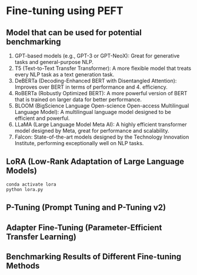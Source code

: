 # Fine-tuning using PEFT

## Model that can be used for potential benchmarking
1. GPT-based models (e.g., GPT-3 or GPT-NeoX): Great for generative tasks and general-purpose NLP.
2. T5 (Text-to-Text Transfer Transformer): A more flexible model that treats every NLP task as a text generation task.
3. DeBERTa (Decoding-Enhanced BERT with Disentangled Attention): Improves over BERT in terms of performance and 4. efficiency.
4. RoBERTa (Robustly Optimized BERT): A more powerful version of BERT that is trained on larger data for better performance.
5. BLOOM (BigScience Language Open-science Open-access Multilingual Language Model): A multilingual language model designed to be efficient and powerful.
6. LLaMA (Large Language Model Meta AI): A highly efficient transformer model designed by Meta, great for performance and scalability.
7. Falcon: State-of-the-art models designed by the Technology Innovation Institute, performing exceptionally well on NLP tasks.


## LoRA (Low-Rank Adaptation of Large Language Models)

```
conda activate lora
python lora.py
```

## P-Tuning (Prompt Tuning and P-Tuning v2)


## Adapter Fine-Tuning (Parameter-Efficient Transfer Learning)

## Benchmarking Results of Different Fine-tuning Methods


